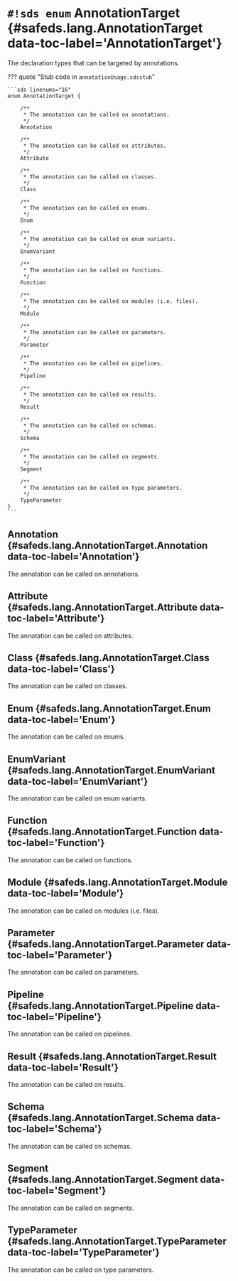 # `#!sds enum` AnnotationTarget {#safeds.lang.AnnotationTarget data-toc-label='AnnotationTarget'}

The declaration types that can be targeted by annotations.

??? quote "Stub code in `annotationUsage.sdsstub`"

    ```sds linenums="16"
    enum AnnotationTarget {
    
        /**
         * The annotation can be called on annotations.
         */
        Annotation
    
        /**
         * The annotation can be called on attributes.
         */
        Attribute
    
        /**
         * The annotation can be called on classes.
         */
        Class
    
        /**
         * The annotation can be called on enums.
         */
        Enum
    
        /**
         * The annotation can be called on enum variants.
         */
        EnumVariant
    
        /**
         * The annotation can be called on functions.
         */
        Function
    
        /**
         * The annotation can be called on modules (i.e. files).
         */
        Module
    
        /**
         * The annotation can be called on parameters.
         */
        Parameter
    
        /**
         * The annotation can be called on pipelines.
         */
        Pipeline
    
        /**
         * The annotation can be called on results.
         */
        Result
    
        /**
         * The annotation can be called on schemas.
         */
        Schema
    
        /**
         * The annotation can be called on segments.
         */
        Segment
    
        /**
         * The annotation can be called on type parameters.
         */
        TypeParameter
    }
    ```

## Annotation {#safeds.lang.AnnotationTarget.Annotation data-toc-label='Annotation'}

The annotation can be called on annotations.

## Attribute {#safeds.lang.AnnotationTarget.Attribute data-toc-label='Attribute'}

The annotation can be called on attributes.

## Class {#safeds.lang.AnnotationTarget.Class data-toc-label='Class'}

The annotation can be called on classes.

## Enum {#safeds.lang.AnnotationTarget.Enum data-toc-label='Enum'}

The annotation can be called on enums.

## EnumVariant {#safeds.lang.AnnotationTarget.EnumVariant data-toc-label='EnumVariant'}

The annotation can be called on enum variants.

## Function {#safeds.lang.AnnotationTarget.Function data-toc-label='Function'}

The annotation can be called on functions.

## Module {#safeds.lang.AnnotationTarget.Module data-toc-label='Module'}

The annotation can be called on modules (i.e. files).

## Parameter {#safeds.lang.AnnotationTarget.Parameter data-toc-label='Parameter'}

The annotation can be called on parameters.

## Pipeline {#safeds.lang.AnnotationTarget.Pipeline data-toc-label='Pipeline'}

The annotation can be called on pipelines.

## Result {#safeds.lang.AnnotationTarget.Result data-toc-label='Result'}

The annotation can be called on results.

## Schema {#safeds.lang.AnnotationTarget.Schema data-toc-label='Schema'}

The annotation can be called on schemas.

## Segment {#safeds.lang.AnnotationTarget.Segment data-toc-label='Segment'}

The annotation can be called on segments.

## TypeParameter {#safeds.lang.AnnotationTarget.TypeParameter data-toc-label='TypeParameter'}

The annotation can be called on type parameters.
